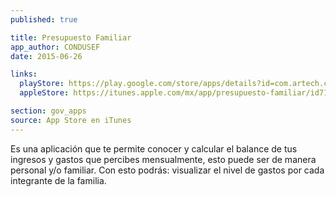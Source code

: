```yaml
---
published: true

title: Presupuesto Familiar
app_author: CONDUSEF
date: 2015-06-26

links:
  playStore: https://play.google.com/store/apps/details?id=com.artech.calpresufam.usuariosession
  appleStore: https://itunes.apple.com/mx/app/presupuesto-familiar/id712562065?mt=8

section: gov_apps
source: App Store en iTunes
---
```


Es una aplicación que te permite conocer y calcular el balance de tus ingresos y gastos que percibes mensualmente, esto puede ser de manera personal y/o familiar. Con esto podrás: visualizar el nivel de gastos por cada integrante de la familia.

